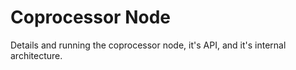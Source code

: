 # Coprocessor Node

Details and running the coprocessor node, it's API, and it's internal architecture.
